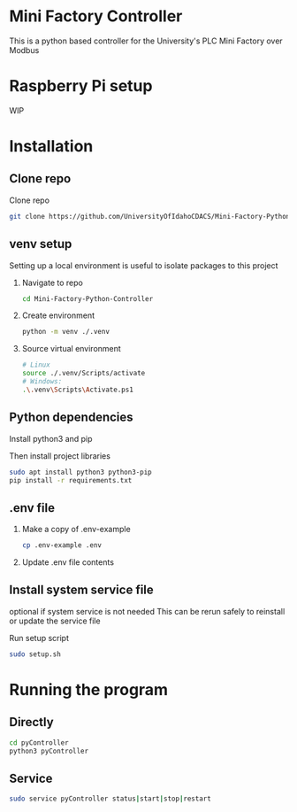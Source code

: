 # Mini Factory Controller
This is a python based controller for the University's PLC Mini Factory over Modbus

# Raspberry Pi setup
WIP

# Installation
## Clone repo
Clone repo

```bash
git clone https://github.com/UniversityOfIdahoCDACS/Mini-Factory-Python-Controller.git
```

## venv setup
Setting up a local environment is useful to isolate packages to this project
1. Navigate to repo

    ```bash
    cd Mini-Factory-Python-Controller
    ```

2. Create environment

    ```bash
    python -m venv ./.venv
    ```

3. Source virtual environment

    ```bash
    # Linux
    source ./.venv/Scripts/activate
    # Windows:
    .\.venv\Scripts\Activate.ps1
    ```

## Python dependencies
Install python3 and pip

Then install project libraries

```bash
sudo apt install python3 python3-pip
pip install -r requirements.txt
```

## .env file
1. Make a copy of .env-example

    ```bash
    cp .env-example .env
    ```

2. Update .env file contents

## Install system service file
optional if system service is not needed
This can be rerun safely to reinstall or update the service file

Run setup script

```bash
sudo setup.sh
```

# Running the program
## Directly

```bash
cd pyController
python3 pyController
```

## Service

```bash
sudo service pyController status|start|stop|restart
```
